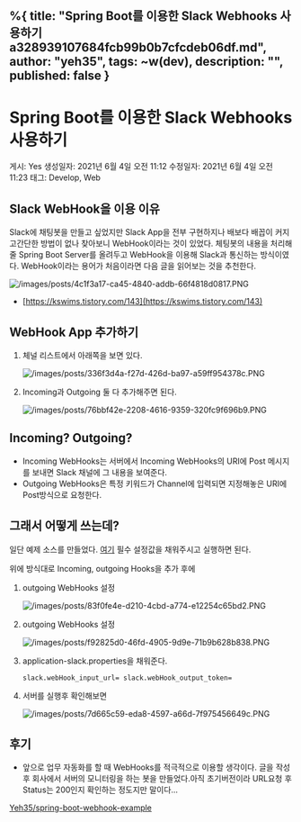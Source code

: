 %{
title: "Spring Boot를 이용한 Slack Webhooks 사용하기 a328939107684fcb99b0b7cfcdeb06df.md",
author: "yeh35",
tags: ~w(dev),
description: "",
published: false
}
---
# Spring Boot를 이용한 Slack Webhooks 사용하기

게시: Yes
생성일자: 2021년 6월 4일 오전 11:12
수정일자: 2021년 6월 4일 오전 11:23
태그: Develop, Web

## **Slack WebHook을 이용 이유**

Slack에 채팅봇을 만들고 싶었지만 Slack App을 전부 구현하지나 배보다 배꼽이 커지고간단한 방법이 없나 찾아보니 WebHook이라는 것이 있었다. 체팅봇의 내용을 처리해줄 Spring Boot Server를 올려두고 WebHook을 이용해 Slack과 통신하는 방식이였다. WebHook이라는 용어가 처음이라면 다음 글을 읽어보는 것을 추천한다.

![/images/posts/4c1f3a17-ca45-4840-addb-66f4818d0817.PNG](/images/posts/4c1f3a17-ca45-4840-addb-66f4818d0817.PNG)

- [https://kswims.tistory.com/143](https://kswims.tistory.com/143)

## **WebHook App 추가하기**

1. 체널 리스트에서 아래쪽을 보면 있다.
    
    ![/images/posts/336f3d4a-f27d-426d-ba97-a59ff954378c.PNG](/images/posts/336f3d4a-f27d-426d-ba97-a59ff954378c.PNG)
    
2. Incoming과 Outgoing 둘 다 추가해주면 된다.
    
    ![/images/posts/76bbf42e-2208-4616-9359-320fc9f696b9.PNG](/images/posts/76bbf42e-2208-4616-9359-320fc9f696b9.PNG)
    

## **Incoming? Outgoing?**

- Incoming WebHooks는 서버에서 Incoming WebHooks의 URI에 Post 메시지를 보내면 Slack 채널에 그 내용을 보여준다.
- Outgoing WebHooks은 특정 키워드가 Channel에 입력되면 지정해놓은 URI에 Post방식으로 요청한다.

## **그래서 어떻게 쓰는데?**

일단 예제 소스를 만들었다. [여기](https://github.com/Yeh35/spring-boot-webhook-example/blob/master) 필수 설정값을 채워주시고 실행하면 된다.

위에 방식대로 Incoming, outgoing Hooks을 추가 후에

1. outgoing WebHooks 설정
    
    ![/images/posts/83f0fe4e-d210-4cbd-a774-e12254c65bd2.PNG](/images/posts/83f0fe4e-d210-4cbd-a774-e12254c65bd2.PNG)
    
2. outgoing WebHooks 설정
    
    ![/images/posts/f92825d0-46fd-4905-9d9e-71b9b628b838.PNG](/images/posts/f92825d0-46fd-4905-9d9e-71b9b628b838.PNG)
    
3. application-slack.properties을 채워준다.
    
    `slack.webHook_input_url=
    slack.webHook_output_token=`
    
4. 서버를 실행후 확인해보면
    
    ![/images/posts/7d665c59-eda8-4597-a66d-7f975456649c.PNG](/images/posts/7d665c59-eda8-4597-a66d-7f975456649c.PNG)
    

## **후기**

- 앞으로 업무 자동화를 할 때 WebHooks를 적극적으로 이용할 생각이다. 글을 작성후 회사에서 서버의 모니터링을 하는 봇을 만들었다.아직 초기버전이라 URL요청 후 Status는 200인지 확인하는 정도지만 말이다...

[Yeh35/spring-boot-webhook-example](https://github.com/Yeh35/spring-boot-webhook-example)